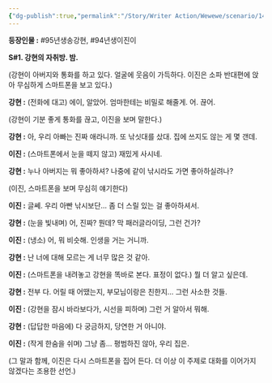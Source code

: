 ```yaml
---
{"dg-publish":true,"permalink":"/Story/Writer Action/Wewewe/scenario/14. 여친의 과거가 궁금한 남자/"}
---
```



**등장인물 :** #95년생송강현, #94년생이진이 

**S#1. 강현의 자취방. 밤.**

(강현이 아버지와 통화를 하고 있다. 얼굴에 웃음이 가득하다. 이진은 소파 반대편에 앉아 무심하게 스마트폰을 보고 있다.)

**강현 :** (전화에 대고) 에이, 알았어. 엄마한테는 비밀로 해줄게. 어. 끊어.

(강현이 기분 좋게 통화를 끊고, 이진을 보며 말한다.)

**강현 :** 아, 우리 아빠는 진짜 애라니까. 또 낚싯대를 샀대. 집에 쓰지도 않는 게 몇 갠데.

**이진 :** (스마트폰에서 눈을 떼지 않고) 재밌게 사시네.

**강현 :** 누나 아버지는 뭐 좋아하셔? 나중에 같이 낚시라도 가면 좋아하실려나?

(이진, 스마트폰을 보며 무심히 얘기한다)

**이진 :** 글쎄. 우리 아빤 낚시보단… 좀 더 스릴 있는 걸 좋아하셔서.

**강현 :** (눈을 빛내며) 어, 진짜? 뭔데? 막 패러글라이딩, 그런 건가?

**이진 :** (냉소) 어, 뭐 비슷해. 인생을 거는 거니까.

**강현 :**  난 너에 대해 모르는 게 너무 많은 것 같아. 

**이진 :** (스마트폰을 내려놓고 강현을 똑바로 본다. 표정이 없다.) 뭘 더 알고 싶은데.

**강현 :** 전부 다. 어릴 때 어땠는지, 부모님이랑은 친한지… 그런 사소한 것들.

**이진 :** (강현을 잠시 바라보다가, 시선을 피하며) 그런 거 알아서 뭐해.

**강현 :** (답답한 마음에) 다 궁금하지, 당연한 거 아니야.

**이진 :** (작게 한숨을 쉬며) 그냥 좀… 평범하진 않아, 우리 집은.

(그 말과 함께, 이진은 다시 스마트폰을 집어 든다. 더 이상 이 주제로 대화를 이어가지 않겠다는 조용한 선언.)